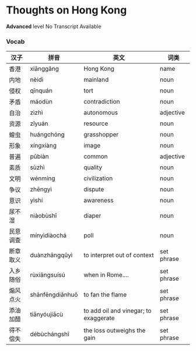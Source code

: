 # Thoughts on Hong Kong
**Advanced** level
No Transcript Available
### Vocab
|汉子|拼音|英文|词类|
|----|----|----|----|
|香港|xiānggǎng|Hong Kong|name|
|内地|nèidì|mainland|noun|
|侵权|qīnquán|tort|noun|
|矛盾|máodùn|contradiction|noun|
|自治|zìzhì|autonomous|adjective|
|资源|zīyuán|resource|noun|
|蝗虫|huángchóng|grasshopper|noun|
|形象|xíngxiàng|image|noun|
|普遍|pǔbiàn|common|adjective|
|素质|sùzhì|quality|noun|
|文明|wénmíng|civilization|noun|
|争议|zhēngyì|dispute|noun|
|意识|yìshí|awareness|noun|
|尿不湿|niàobùshī|diaper|noun|
|民意调查|mínyìdiàochá|poll|noun|
|断章取义|duànzhāngqǔyì|to interpret out of context|set phrase|
|入乡随俗|rùxiāngsuísú|when in Rome....|set phrase|
|煽风点火|shānfēngdiǎnhuǒ|to fan the flame|set phrase|
|添油加醋|tiānyóujiācù|to add oil and vinegar; to exaggerate|set phrase|
|得不偿失|débùchángshī|the loss outweighs the gain|set phrase|